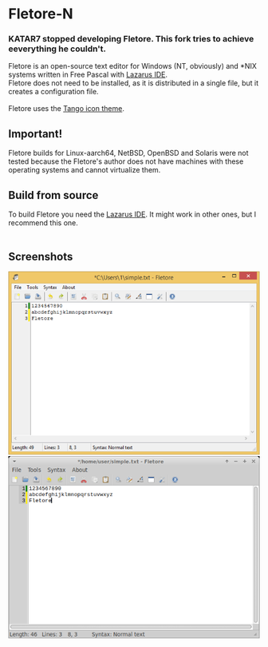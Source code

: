 # Fletore-N
### KATAR7 stopped developing Fletore. This fork tries to achieve eeverything he couldn't.
Fletore is an open-source text editor for Windows (NT, obviously) and \*NIX systems written in Free Pascal with [Lazarus IDE](https://lazarus-ide.org).
<br>
Fletore does not need to be installed, as it is distributed in a single file, but it creates a configuration file.<br><br>
Fletore uses the [Tango icon theme](http://tango.freedesktop.org).
<br>
## Important!
Fletore builds for Linux-aarch64, NetBSD, OpenBSD and Solaris were not tested because the Fletore's author does not have machines with these operating systems and cannot virtualize them.
<br>
## Build from source
To build Fletore you need the [Lazarus IDE](https://lazarus-ide.org). It might work in other ones, but I recommend this one.<br>
<br>
## Screenshots
![Fletore on Windows 8.1!](screenshots/windows.png) 
![Fletore on Xubuntu!](/screenshots/linux.png)
